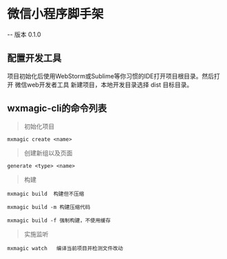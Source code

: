 # 微信小程序脚手架

-- 版本 0.1.0

## 配置开发工具

项目初始化后使用WebStorm或Sublime等你习惯的IDE打开项目根目录。然后打开 微信web开发者工具 新建项目，本地开发目录选择 dist 目标目录。

## wxmagic-cli的命令列表

> 初始化项目

```
mxmagic create <name> 
```

> 创建新组以及页面

```
generate <type> <name>
```

> 构建

```
mxmagic build  构建但不压缩   

mxmagic build -m 构建压缩代码

mxmagic build -f 强制构建，不使用缓存 
```

> 实施监听

```
mxmagic watch   编译当前项目并检测文件改动
```